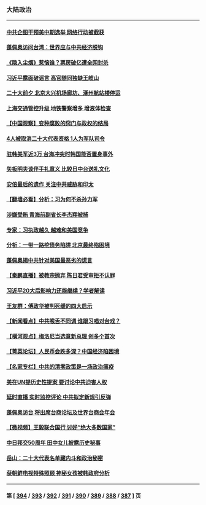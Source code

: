 ### 大陆政治
---
#### [中共企图干预美中期选举 网络行动被截获](../../pages/ncid277/n13833877.md) 
#### [蓬佩奥访问台湾：世界应与中共经济脱钩](../../pages/ncid277/n13833655.md) 
#### [《隐入尘烟》惹恼谁？票房破亿遭全网封杀](../../pages/ncid277/n13833654.md) 
#### [习近平露面破谣言 高官随同独缺王岐山](../../pages/ncid277/n13833824.md) 
#### [二十大前夕 北京大兴机场廊坊、涿州航站楼停运](../../pages/ncid277/n13833679.md) 
#### [上海交通管控升级 地铁警察增多 增液体检查](../../pages/ncid277/n13833610.md) 
#### [【中国观察】变种腐败的窍门与政权的结局](../../pages/ncid277/n13833405.md) 
#### [4人被取消二十大代表资格 1人为军队司令](../../pages/ncid277/n13833550.md) 
#### [驻韩美军近3万 台海冲突时韩国能否置身事外](../../pages/ncid277/n13833401.md) 
#### [矢板明夫谈伴手礼意义 比较日中台送礼文化](../../pages/ncid277/n13833379.md) 
#### [安倍最后的遗作 关注中共威胁和印太](../../pages/ncid277/n13833342.md) 
#### [【翻墙必看】分析：习为何不杀孙力军](../../pages/ncid277/n13833474.md) 
#### [涉嫌受贿 青海前副省长李杰翔被捕](../../pages/ncid277/n13833407.md) 
#### [专家：习执政越久 越难和美国竞争](../../pages/ncid277/n13833282.md) 
#### [分析：一带一路挖债务陷阱 北京最终陷困境](../../pages/ncid277/n13833272.md) 
#### [蓬佩奥揭中共针对美国最恶劣的谎言](../../pages/ncid277/n13833370.md) 
#### [【秦鹏直播】被教宗抛弃 陈日君受审拒不认罪](../../pages/ncid277/n13833266.md) 
#### [习近平20大后影响力还能继续？学者解读](../../pages/ncid277/n13833167.md) 
#### [王友群：傅政华被判死缓的四大启示](../../pages/ncid277/n13833274.md) 
#### [【新闻看点】中共喉舌不同调 谁跟习唱对台戏？](../../pages/ncid277/n13833235.md) 
#### [【横河观点】梅洛尼当选意新总理 创多个首次](../../pages/ncid277/n13833252.md) 
#### [【菁英论坛】人民币会跌多深？中国经济陷困境](../../pages/ncid277/n13833237.md) 
#### [【名家专栏】中共的清零政策是一场政治瘟疫](../../pages/ncid277/n13833018.md) 
#### [美在UN提历史性提案 要讨论中共迫害人权](../../pages/ncid277/n13833221.md) 
#### [延时直播 实时监控评论 中共拟定新规引反弹](../../pages/ncid277/n13833224.md) 
#### [蓬佩奥访台 将出席台商论坛及世界台商会年会](../../pages/ncid277/n13833142.md) 
#### [【微视频】王毅联合国行 讨好“绝大多数国家”](../../pages/ncid277/n13833075.md) 
#### [中日邦交50周年 田中女儿披露历史秘事](../../pages/ncid277/n13833154.md) 
#### [岳山：二十大代表名单藏内斗和政治秘密](../../pages/ncid277/n13833108.md) 
#### [获朝鲜电视特殊照顾 神秘女孩被韩政府分析](../../pages/ncid277/n13833076.md) 

---
#### 第 [ [394](./394.md) / [393](./393.md) / [392](./392.md) / [391](./391.md) / [390](./390.md) / [389](./389.md) / [388](./388.md) / [387](./387.md) ] 页
